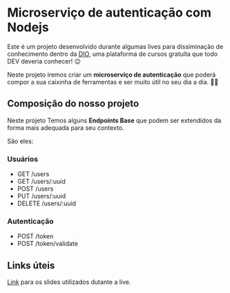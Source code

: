 # Microserviço de autenticação com Nodejs

Este é um projeto desenvolvido durante algumas lives para dissiminação de conhecimento dentro da [DIO](https://digitalinnovation.one/), uma plataforma de cursos gratuíta que todo DEV deveria conhecer! :wink:

Neste projeto iremos criar um **microserviço de autenticação** que poderá compor a sua caixinha de ferramentas e ser muito útil no seu dia a dia. :hammer::wrench:

## Composição do nosso projeto

Neste projeto Temos alguns **Endpoints Base** que podem ser extendidos da forma mais adequada para seu contexto.

São eles:

### Usuários

- GET /users
- GET /users/:uuid
- POST /users
- PUT /users/:uuid
- DELETE /users/:uuid

### Autenticação

- POST /token
- POST /token/validate

## Links úteis

[Link](https://docs.google.com/presentation/d/1xcmu1IRAfPiWWEB6Y93ioVhup1McR3VY/edit?usp=sharing&ouid=111532941625525152923&rtpof=true&sd=true) para os slides utilizados dutante a live.
